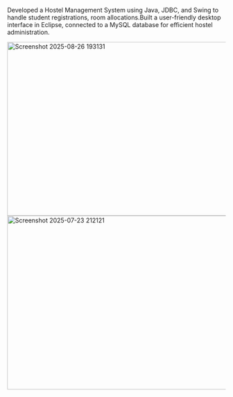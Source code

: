 Developed a Hostel Management System using Java, JDBC, and Swing to handle student registrations, room allocations.Built a user-friendly desktop interface in Eclipse, connected to a MySQL database for efficient hostel administration.

<img width="600 " height="400" alt="Screenshot 2025-08-26 193131" src="https://github.com/user-attachments/assets/dc3b310e-0ea3-4b04-ad9a-9f8231559a8b" />
<img width="600" height="400" alt="Screenshot 2025-07-23 212121" src="https://github.com/user-attachments/assets/1a02f410-6434-49f3-a9d7-b7b4e045b5df" />

